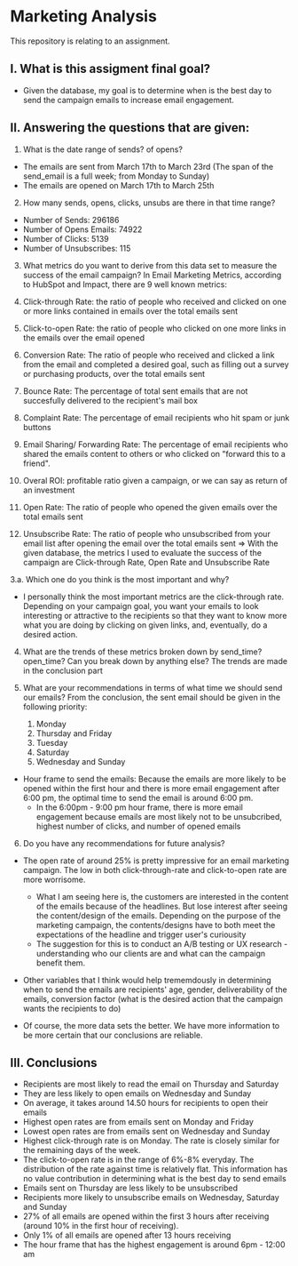 # Marketing Analysis

This repository is relating to an assignment. 

## I. What is this assigment final goal? 
  - Given the database, my goal is to determine when is the best day to send the campaign emails to increase email engagement. 
  
  
## II. Answering the questions that are given: 
1.	What is the date range of sends? of opens?
  - The emails are sent from March 17th to March 23rd (The span of the send_email is a full week; from Monday to Sunday)
  - The emails are opened on March 17th to March 25th

2.	How many sends, opens, clicks, unsubs are there in that time range?
  - Number of Sends:  296186
  - Number of Opens Emails:  74922
  - Number of Clicks:  5139
  - Number of Unsubscribes:  115

3.	What metrics do you want to derive from this data set to measure the success of the email campaign?
In Email Marketing Metrics, according to HubSpot and Impact, there are 9 well known metrics: 
1. Click-through Rate: the ratio of people who received and clicked on one or more links contained in emails over the total emails sent
2. Click-to-open Rate: the ratio of people who clicked on one more links in the emails over the email opened

3. Conversion Rate: The ratio of people who received and clicked a link from the email and completed a desired goal, such as filling out a survey or purchasing products, over the total emails sent
4. Bounce Rate: The percentage of total sent emails that are not succesfully delivered to the recipient's mail box
5. Complaint Rate: The percentage of email recipients who hit spam or junk buttons 
6. Email Sharing/ Forwarding Rate: The percentage of email recipients who shared the emails content to others or who clicked on "forward this to a friend". 
7. Overal ROI: profitable ratio given a campaign, or we can say as return of an investment 
8. Open Rate: The ratio of people who opened the given emails over the total emails sent
9. Unsubscribe Rate: The ratio of people who unsubscribed from your email list after opening the email over the total emails sent
=> With the given database, the metrics I used to evaluate the success of the campaign are Click-through  Rate, Open Rate and Unsubscribe Rate  

3.a.	Which one do you think is the most important and why?
-  I personally think the most important metrics are the click-through rate. Depending on your campaign goal, you want your emails to look interesting or attractive to the recipients so that they want to know more what you are doing by clicking on given links, and, eventually, do a desired action.


4.	What are the trends of these metrics broken down by send_time? open_time? Can you break down by anything else?
  The trends are made in the conclusion part
  
5.	What are your recommendations in terms of what time we should send our emails? 
 From the conclusion, the sent email should be given in the following priority: 
    1. Monday
    2. Thursday and Friday
    3. Tuesday 
    4. Saturday 
    5. Wednesday and Sunday
- Hour frame to send the emails: Because the emails are more likely to be opened within the first hour and there is more email engagement after 6:00 pm, the optimal time to send the email is around 6:00 pm. 
    - In the 6:00pm - 9:00 pm hour frame, there is more email engagement because emails are most likely not to be unsubcribed, highest number of clicks, and number of opened emails
6.	Do you have any recommendations for future analysis?

  - The open rate of around 25% is pretty impressive for an email marketing campaign. The low in both click-through-rate and click-to-open rate are more worrisome.
      -  What I am seeing here is, the customers are interested in the content of the emails because of the headlines. But lose interest after seeing the content/design of the emails. Depending on the purpose of the marketing campaign, the contents/designs have to both meet the expectations of the headline and trigger user's curiousity
      -  The suggestion for this is to conduct an A/B testing or UX research - understanding who our clients are and what can the campaign benefit them.

  - Other variables that I think would help trememdously in determining when to send the emails are recipients' age, gender, deliverability of the emails, conversion factor (what is the desired action that the campaign wants the recipients to do)

  - Of course, the more data sets the better. We have more information to be more certain that our conclusions are reliable.

 ## III. Conclusions 
  - Recipients are most likely to read the email on Thursday and Saturday
  - They are less likely to open emails on Wednesday and Sunday
  - On average, it takes around 14.50 hours for recipients to open their emails
  - Highest open rates are from emails sent on Monday and Friday
  - Lowest open rates are from emails sent on Wednesday and Sunday
  - Highest click-through rate is on Monday. The rate is closely similar for the remaining days of the week.
  - The click-to-open rate is in the range of 6%-8% everyday. The distribution of the rate against time is relatively flat. This information has no value contribution in determining what is the best day to send emails
  - Emails sent on Thursday are less likely to be unsubscribed
  - Recipients more likely to unsubscribe emails on Wednesday, Saturday and Sunday
  - 27% of all emails are opened within the first 3 hours after receiving (around 10% in the first hour of receiving).
  - Only 1% of all emails are opened after 13 hours receiving
  - The hour frame that has the highest engagement is around 6pm - 12:00 am
